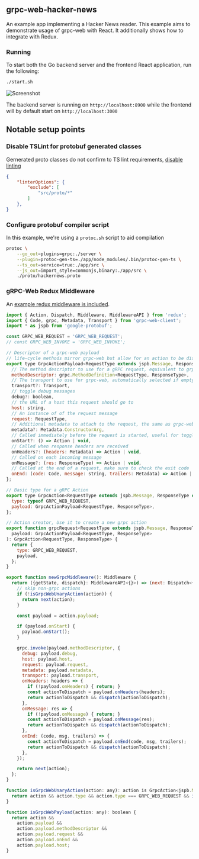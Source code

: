 ## grpc-web-hacker-news
An example app implementing a Hacker News reader. This example aims to demonstrate usage of grpc-web with React. It additionally shows how to integrate with Redux.

### Running
To start both the Go backend server and the frontend React application, run the following:
```bash
./start.sh
```

![Screenshot](https://raw.githubusercontent.com/easyCZ/grpc-web-hacker-news/master/screenshots/grpc-web-hacker-news.png)


The backend server is running on `http://localhost:8900` while the frontend will by default start on `http://localhost:3000`

## Notable setup points

### Disable TSLint for protobuf generated classes
Gernerated proto classes do not confirm to TS lint requirements, [disable linting](https://github.com/easyCZ/grpc-web-hacker-news/blob/master/app/tslint.json#L4)
```json
{
    "linterOptions": {
        "exclude": [
            "src/proto/*"
        ]
    },
}
```

### Configure protobuf compiler script
In this example, we're using a `protoc.sh` script to aid compilation
```bash
protoc \
    --go_out=plugins=grpc:./server \
    --plugin=protoc-gen-ts=./app/node_modules/.bin/protoc-gen-ts \
    --ts_out=service=true:./app/src \
    --js_out=import_style=commonjs,binary:./app/src \
    ./proto/hackernews.proto
```

### gRPC-Web Redux Middleware
An [example redux middleware is included](https://github.com/easyCZ/grpc-web-hacker-news/blob/master/app/src/middleware/grpc.ts).
```js
import { Action, Dispatch, Middleware, MiddlewareAPI } from 'redux';
import { Code, grpc, Metadata, Transport } from 'grpc-web-client';
import * as jspb from 'google-protobuf';

const GRPC_WEB_REQUEST = 'GRPC_WEB_REQUEST';
// const GRPC_WEB_INVOKE = 'GRPC_WEB_INVOKE';

// Descriptor of a grpc-web payload
// life-cycle methods mirror grpc-web but allow for an action to be dispatched when triggered
export type GrpcActionPayload<RequestType extends jspb.Message, ResponseType extends jspb.Message> = {
  // The method descriptor to use for a gRPC request, equivalent to grpc.invoke(methodDescriptor, ...)
  methodDescriptor: grpc.MethodDefinition<RequestType, ResponseType>,
  // The transport to use for grpc-web, automatically selected if empty
  transport?: Transport,
  // toggle debug messages
  debug?: boolean,
  // the URL of a host this request should go to
  host: string,
  // An instance of of the request message
  request: RequestType,
  // Additional metadata to attach to the request, the same as grpc-web
  metadata?: Metadata.ConstructorArg,
  // Called immediately before the request is started, useful for toggling a loading status
  onStart?: () => Action | void,
  // Called when response headers are received
  onHeaders?: (headers: Metadata) => Action | void,
  // Called on each incoming message
  onMessage?: (res: ResponseType) => Action | void,
  // Called at the end of a request, make sure to check the exit code
  onEnd: (code: Code, message: string, trailers: Metadata) => Action | void,
};

// Basic type for a gRPC Action
export type GrpcAction<RequestType extends jspb.Message, ResponseType extends jspb.Message> = {
  type: typeof GRPC_WEB_REQUEST,
  payload: GrpcActionPayload<RequestType, ResponseType>,
};

// Action creator, Use it to create a new grpc action
export function grpcRequest<RequestType extends jspb.Message, ResponseType extends jspb.Message>(
  payload: GrpcActionPayload<RequestType, ResponseType>
): GrpcAction<RequestType, ResponseType> {
  return {
    type: GRPC_WEB_REQUEST,
    payload,
  };
}

export function newGrpcMiddleware(): Middleware {
  return ({getState, dispatch}: MiddlewareAPI<{}>) => (next: Dispatch<{}>) => (action: any) => {
    // skip non-grpc actions
    if (!isGrpcWebUnaryAction(action)) {
      return next(action);
    }

    const payload = action.payload;

    if (payload.onStart) {
      payload.onStart();
    }

    grpc.invoke(payload.methodDescriptor, {
      debug: payload.debug,
      host: payload.host,
      request: payload.request,
      metadata: payload.metadata,
      transport: payload.transport,
      onHeaders: headers => {
        if (!payload.onHeaders) { return; }
        const actionToDispatch = payload.onHeaders(headers);
        return actionToDispatch && dispatch(actionToDispatch);
      },
      onMessage: res => {
        if (!payload.onMessage) { return; }
        const actionToDispatch = payload.onMessage(res);
        return actionToDispatch && dispatch(actionToDispatch);
      },
      onEnd: (code, msg, trailers) => {
        const actionToDispatch = payload.onEnd(code, msg, trailers);
        return actionToDispatch && dispatch(actionToDispatch);
      },
    });

    return next(action);
  };
}

function isGrpcWebUnaryAction(action: any): action is GrpcAction<jspb.Message, jspb.Message> {
  return action && action.type && action.type === GRPC_WEB_REQUEST && isGrpcWebPayload(action);
}

function isGrpcWebPayload(action: any): boolean {
  return action &&
    action.payload &&
    action.payload.methodDescriptor &&
    action.payload.request &&
    action.payload.onEnd &&
    action.payload.host;
}


```
